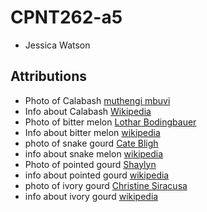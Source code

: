 # CPNT262-a5
- Jessica Watson


## Attributions
- Photo of Calabash [muthengi mbuvi](https://unsplash.com/@muthengimbuvi)
- Info about Calabash [Wikipedia](https://en.wikipedia.org/wiki/Calabash)
- Photo of bitter melon [Lothar Bodingbauer](https://unsplash.com/@karambell)
- Info about bitter melon [wikipedia](https://en.wikipedia.org/wiki/Momordica_charantia)
- photo of snake gourd [Cate Bligh](https://unsplash.com/@catebligh)
- info about snake melon [wikipedia](https://en.wikipedia.org/wiki/Trichosanthes_cucumerina)
- Photo of pointed gourd [Shaylyn](https://unsplash.com/@mpadb)
- info about pointed gourd [wikipedia](https://en.wikipedia.org/wiki/Trichosanthes_dioica)
- photo of ivory gourd [Christine Siracusa](https://unsplash.com/@christine_siracusa)
- info about ivory gourd [wikipedia](https://en.wikipedia.org/wiki/Coccinia_grandis)